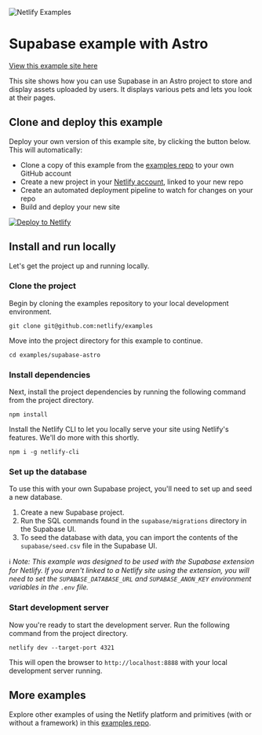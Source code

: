 ![Netlify Examples](https://github.com/netlify/examples/assets/5865/4145aa2f-b915-404f-af02-deacee24f7bf)

# Supabase example with Astro

[View this example site here](https://supabase-astro-example.netlify.app/)

This site shows how you can use Supabase in an Astro project to store and display assets uploaded by users. It displays various pets and lets you look at their pages.

## Clone and deploy this example

Deploy your own version of this example site, by clicking the button below. This will automatically:

- Clone a copy of this example from the [examples repo](https://github.com/netlify/examples) to your own GitHub account
- Create a new project in your [Netlify account](https://app.netlify.com/?utm_medium=social&utm_source=github&utm_campaign=devex-ph&utm_content=devex-examples), linked to your new repo
- Create an automated deployment pipeline to watch for changes on your repo
- Build and deploy your new site

[![Deploy to Netlify](https://www.netlify.com/img/deploy/button.svg)](https://app.netlify.com/start/deploy?repository=https://github.com/netlify/examples/&create_from_path=examples/supabase-astro&utm_campaign=netlify-examples)

## Install and run locally

Let's get the project up and running locally.

### Clone the project

Begin by cloning the examples repository to your local development environment.

    git clone git@github.com:netlify/examples

Move into the project directory for this example to continue.

    cd examples/supabase-astro

### Install dependencies

Next, install the project dependencies by running the following command from the project directory.

    npm install

Install the Netlify CLI to let you locally serve your site using Netlify's features. We'll do more with this shortly.

    npm i -g netlify-cli

### Set up the database

To use this with your own Supabase project, you'll need to set up and seed a new database.

1. Create a new Supabase project.
2. Run the SQL commands found in the `supabase/migrations` directory in the Supabase UI.
3. To seed the database with data, you can import the contents of the `supabase/seed.csv` file in the Supabase UI.

ℹ️ _Note: This example was designed to be used with the Supabase extension for Netlify. If you aren't linked to a Netlify site using the extension, you will need to set the `SUPABASE_DATABASE_URL` and `SUPABASE_ANON_KEY` environment variables in the `.env` file._

### Start development server

Now you're ready to start the development server. Run the following command from the project directory.

    netlify dev --target-port 4321

This will open the browser to `http://localhost:8888` with your local development server running.

## More examples

Explore other examples of using the Netlify platform and primitives (with or without a framework) in this [examples repo](https://github.com/netlify/examples).
